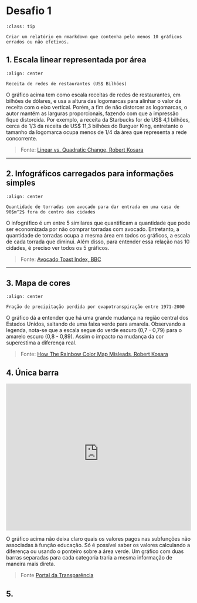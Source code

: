 # Desafio 1

```{admonition} Desafio
:class: tip

Criar um relatório em rmarkdown que contenha pelo menos 10 gráficos errados ou não efetivos.
```

## 1. Escala linear representada por área

```{figure} http://eagereyes.org/media/2008/FastFood.jpg
:align: center

Receita de redes de restaurantes (US$ Bilhões)
```

O gráfico acima tem como escala receitas de redes de restaurantes, em bilhões de dólares, e usa a altura das logomarcas para alinhar o valor da receita com o eixo vertical. Porém, a fim de não distorcer as logomarcas, o autor mantém as larguras proporcionais, fazendo com que a impressão fique distorcida. Por exemplo, a receita da Starbucks for de US\$ 4,1 bilhões, cerca de 1/3 da receita de US\$ 11,3 bilhões do Burguer King, entretanto o tamanho da logomarca ocupa menos de 1/4 da área que representa a rede concorrente.

> Fonte: [Linear vs. Quadratic Change, Robert Kosara](https://eagereyes.org/blog/2008/linear-vs-quadratic-change)

---

## 2. Infográficos carregados para informações simples

```{figure} https://ychef.files.bbci.co.uk/1600x900/p054jykn.png
:align: center

Quantidade de torradas com avocado para dar entrada em uma casa de 90$m^2$ fora do centro das cidades
```

O infográfico é um entre 5 similares que quantificam a quantidade que pode ser economizada por não comprar torradas com avocado. Entretanto, a quantidade de torradas ocupa a mesma área em todos os gráficos, a escala de cada torrada que diminui. Além disso, para entender essa relação nas 10 cidades, é preciso ver todos os 5 gráficos.

> Fonte: [Avocado Toast Index, BBC](https://www.bbc.com/worklife/article/20170530-the-avocado-toast-index-how-many-breakfasts-to-buy-a-house)

---

## 3. Mapa de cores

```{figure} https://eagereyes.org/wp-content/uploads/2013/07/evapotranspiration-map-600x483.jpg
:align: center

Fração de precipitação perdida por evapotranspiração entre 1971-2000
```

O gráfico dá a entender que há uma grande mudança na região central dos Estados Unidos, saltando de uma faixa verde para amarela. Observando a legenda, nota-se que a escala segue do verde escuro (0,7 - 0,79) para o amarelo escuro (0,8 - 0,89). Assim o impacto na mudança da cor superestima a diferença real.

> Fonte: [How The Rainbow Color Map Misleads, Robert Kosara](https://eagereyes.org/basics/rainbow-color-map)

## 4. Única barra

<iframe src="https://www.portaltransparencia.gov.br/graficos/embed/funcao-especifica/visao-geral/barras-horizontais-empilhada?ano=2021&codigoFuncao=12&titulo=Vis%C3%A3o%20geral%20da%20distribui%C3%A7%C3%A3o%20por%20sub%C3%A1rea%20(subfun%C3%A7%C3%A3o)" width="100%" height="400px" frameborder="0" style="border:0" allowfullscreen></iframe>

O gráfico acima não deixa claro quais os valores pagos nas subfunções não associadas à função educação. Só é possível saber os valores calculando a diferença ou usando o ponteiro sobre a área verde. Um gráfico com duas barras separadas para cada categoria traria a mesma informação de maneira mais direta.

> Fonte [Portal da Transparência](https://www.portaltransparencia.gov.br/graficos/funcao-especifica/visao-geral/barras-horizontais-empilhada?ano=2021&codigoFuncao=12&titulo=Vis%C3%A3o%20geral%20da%20distribui%C3%A7%C3%A3o%20por%20sub%C3%A1rea%20(subfun%C3%A7%C3%A3o))

## 5. 